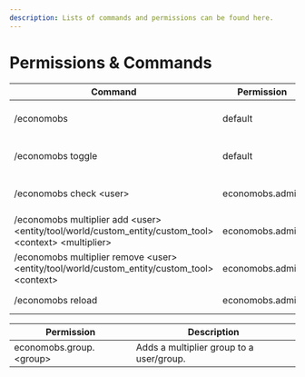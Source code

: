 ```yaml
---
description: Lists of commands and permissions can be found here.
---
```


# Permissions & Commands

| Command                                                                                                     | Permission      | Description                       |
| ----------------------------------------------------------------------------------------------------------- | --------------- | --------------------------------- |
| /economobs                                                                                                  | default         | Brings up an in-game help guide.  |
| /economobs toggle                                                                                           | default         | Toggles messaging features.       |
| /economobs check \<user>                                                                                    | economobs.admin | Checks the multipliers of a user. |
| /economobs multiplier add \<user> \<entity/tool/world/custom\_entity/custom\_tool> \<context> \<multiplier> | economobs.admin | Adds a multiplier to a user.      |
| /economobs multiplier remove \<user> \<entity/tool/world/custom\_entity/custom\_tool> \<context>            | economobs.admin | Removes a multiplier from a user. |
| /economobs reload                                                                                           | economobs.admin | Reloads the plugin.               |

| Permission               | Description                              |
| ------------------------ | ---------------------------------------- |
| economobs.group.\<group> | Adds a multiplier group to a user/group. |
